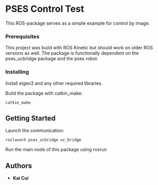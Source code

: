 # PSES Control Test

This ROS-package serves as a simple example for control by image. 

### Prerequisites

This project was build with ROS Kinetic but should work on older ROS versions as well.
The package is functionally dependent on the pses_ucbridge package and the pses robot.

### Installing

Install eigen3 and any other required libraries.

Build the package with catkin_make:

`catkin_make`

## Getting Started

Launch the communication:

`roslaunch pses_ucbridge uc_bridge`

Run the main node of this package using rosrun

## Authors

* **Kai Cui**
